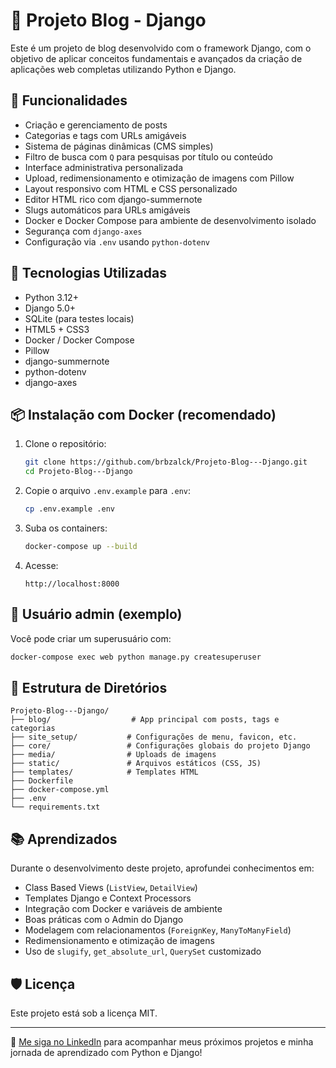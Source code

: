# 📝 Projeto Blog - Django

Este é um projeto de blog desenvolvido com o framework Django, com o objetivo de aplicar conceitos fundamentais e avançados da criação de aplicações web completas utilizando Python e Django.

## 🚀 Funcionalidades

- Criação e gerenciamento de posts
- Categorias e tags com URLs amigáveis
- Sistema de páginas dinâmicas (CMS simples)
- Filtro de busca com `Q` para pesquisas por título ou conteúdo
- Interface administrativa personalizada
- Upload, redimensionamento e otimização de imagens com Pillow
- Layout responsivo com HTML e CSS personalizado
- Editor HTML rico com django-summernote
- Slugs automáticos para URLs amigáveis
- Docker e Docker Compose para ambiente de desenvolvimento isolado
- Segurança com `django-axes`
- Configuração via `.env` usando `python-dotenv`

## 🧰 Tecnologias Utilizadas

- Python 3.12+
- Django 5.0+
- SQLite (para testes locais)
- HTML5 + CSS3
- Docker / Docker Compose
- Pillow
- django-summernote
- python-dotenv
- django-axes

## 📦 Instalação com Docker (recomendado)

1. Clone o repositório:
   ```bash
   git clone https://github.com/brbzalck/Projeto-Blog---Django.git
   cd Projeto-Blog---Django
   ```

2. Copie o arquivo `.env.example` para `.env`:
   ```bash
   cp .env.example .env
   ```

3. Suba os containers:
   ```bash
   docker-compose up --build
   ```

4. Acesse:
   ```
   http://localhost:8000
   ```

## 🧪 Usuário admin (exemplo)

Você pode criar um superusuário com:

```bash
docker-compose exec web python manage.py createsuperuser
```

## 📂 Estrutura de Diretórios

```text
Projeto-Blog---Django/
├── blog/                  # App principal com posts, tags e categorias
├── site_setup/           # Configurações de menu, favicon, etc.
├── core/                 # Configurações globais do projeto Django
├── media/                # Uploads de imagens
├── static/               # Arquivos estáticos (CSS, JS)
├── templates/            # Templates HTML
├── Dockerfile
├── docker-compose.yml
├── .env
└── requirements.txt
```

## 📚 Aprendizados

Durante o desenvolvimento deste projeto, aprofundei conhecimentos em:

- Class Based Views (`ListView`, `DetailView`)
- Templates Django e Context Processors
- Integração com Docker e variáveis de ambiente
- Boas práticas com o Admin do Django
- Modelagem com relacionamentos (`ForeignKey`, `ManyToManyField`)
- Redimensionamento e otimização de imagens
- Uso de `slugify`, `get_absolute_url`, `QuerySet` customizado

## 🛡️ Licença

Este projeto está sob a licença MIT.

---

🔗 [Me siga no LinkedIn](https://www.linkedin.com/in/seu-usuario/) para acompanhar meus próximos projetos e minha jornada de aprendizado com Python e Django!
